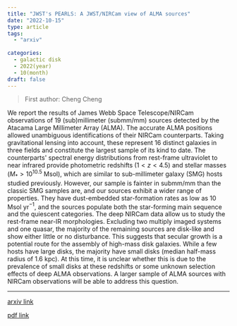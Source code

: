 ```yaml
---
title: "JWST's PEARLS: A JWST/NIRCam view of ALMA sources"
date: "2022-10-15"
type: article
tags:
  - "arxiv"
  
categories:
  - galactic disk
  - 2022(year)
  - 10(month)
draft: false
---
```

> First author: Cheng Cheng

 We report the results of James Webb Space Telescope/NIRCam observations of 19
(sub)millimeter (submm/mm) sources detected by the Atacama Large Millimeter
Array (ALMA). The accurate ALMA positions allowed unambiguous identifications
of their NIRCam counterparts. Taking gravitational lensing into account, these
represent 16 distinct galaxies in three fields and constitute the largest
sample of its kind to date. The counterparts' spectral energy distributions
from rest-frame ultraviolet to near infrared provide photometric redshifts
($1<z<4.5$) and stellar masses ($M_*>10^{10.5}$ Msol), which are similar to
sub-millimeter galaxy (SMG) hosts studied previously. However, our sample is
fainter in submm/mm than the classic SMG samples are, and our sources exhibit a
wider range of properties. They have dust-embedded star-formation rates as low
as 10 Msol yr$^{-1}$, and the sources populate both the star-forming main
sequence and the quiescent categories. The deep NIRCam data allow us to study
the rest-frame near-IR morphologies. Excluding two multiply imaged systems and
one quasar, the majority of the remaining sources are disk-like and show either
little or no disturbance. This suggests that secular growth is a potential
route for the assembly of high-mass disk galaxies. While a few hosts have large
disks, the majority have small disks (median half-mass radius of 1.6 kpc). At
this time, it is unclear whether this is due to the prevalence of small disks
at these redshifts or some unknown selection effects of deep ALMA observations.
A larger sample of ALMA sources with NIRCam observations will be able to
address this question.

---
[arxiv link](http://arxiv.org/abs/2210.08163v1)

[pdf link](http://arxiv.org/pdf/2210.08163v1)
